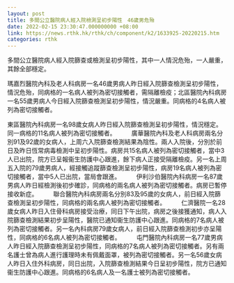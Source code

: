 ```yaml
---
layout: post
title: 多間公立醫院病人經入院檢測呈初步陽性　46歲男危殆
date: 2022-02-15 23:30:47.000000000 +08:00
link: https://news.rthk.hk/rthk/ch/component/k2/1633925-20220215.htm
categories: rthk
---
```


多間公立醫院病人經入院篩查或檢測呈初步陽性，其中一人情況危殆，一人嚴重，其餘全部穩定。

瑪嘉烈醫院內科及老人科病房一名46歲男病人昨日經入院篩查檢測呈初步陽性，情況危殆，同病格的一名病人被列為密切接觸者，需隔離檢疫；北區醫院內科病房一名55歲男病人今日經入院篩查檢測呈初步陽性，情況嚴重。同病格的4名病人被列為密切接觸者。

東區醫院內科病房一名98歲女病人昨日經入院篩查檢測呈初步陽性，情況穩定。同一病格的11名病人被列為密切接觸者。
　　 
廣華醫院內科及老人科病房兩名分別91及92歲的女病人，上周六入院篩查檢測結果為陰性。兩人入院後，分別於前日及昨日恆常病毒檢測中呈初步陽性。病房共15名病人被列為密切接觸者，當中3人已出院，院方已呈報衞生防護中心跟進，餘下病人正接受隔離檢疫。另一名上周五入院的79歲男病人，經接觸追蹤篩查檢測呈初步陽性，病房19名病人被列為密切接觸者，當中5人已出院，當局會跟進。
　　 
伊利沙伯醫院內科病房一名87歲男病人昨日經檢測後初步確診，同病格的兩名病人被列為密切接觸者。病房已暫停接收新症。
　　 
聯合醫院內科病房兩名分別83及95歲的女病人，前日經入院篩查檢測呈初步陽性，同病格的兩名病人被列為密切接觸者。
　　 
仁濟醫院一名28歲女病人昨日入住骨科病房接受治療，同日下午出院，病房之後接獲通知，病人入院篩查檢測結果初步呈陽性，醫院已通知衞生防護中心跟進。同病格的7名病人被列為密切接觸者。另一名內科病房79歲女病人，前日經入院篩查檢測初步亦呈陽性，同病格的6名病人被列為密切接觸者。
　　 
屯門醫院內科病房一名77歲男病人昨日經入院篩查檢測呈初步陽性，同病格的7名病人被列為密切接觸者。另有兩名護士曾為病人進行護理時未有佩戴面罩，被列為密切接觸者。另一名56歲女病人昨日入住外科病房，同日出院，入院篩查檢測結果今日呈初步陽性，院方已通知衞生防護中心跟進。同病格的6名病人及一名護士被列為密切接觸者。
